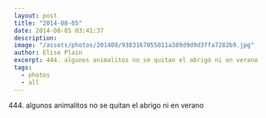 ```yaml
---
layout: post
title: "2014-08-05"
date: 2014-08-05 03:41:37
description: 
image: "/assets/photos/201408/9383167055011a389d9d9d3ffa7282b9.jpg"
author: Elise Plain
excerpt: 444. algunos animalitos no se quitan el abrigo ni en verano
tags: 
  - photos
  - all
---
```


444. algunos animalitos no se quitan el abrigo ni en verano
<p></p>
